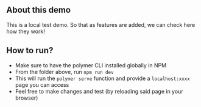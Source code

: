 ## About this demo
This is a local test demo. So that as features are added, we can check here how they work!

## How to run?
- Make sure to have the polymer CLI installed globally in NPM
- From the folder above, run `npm run dev`
- This will run the `polymer serve` function and provide a `localhost:xxxx` page you can access
- Feel free to make changes and test (by reloading said page in your browser)

